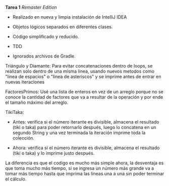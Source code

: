 **Tarea 1** _Remaster Edition_

* Realizado en nueva y limpia instalación de IntelliJ IDEA

* Objetos lógicos separados en diferentes clases.

* Código simplificado y reducido.

* TDD

* Ignorados archivos de Gradle.

Triángulo y Diamante: 
Para evitar concatenaciones dentro de loops, se realizan solo dentro de una misma línea, usando nuevos metodos como "linea de espacios" o "linea de asteriscos" y se imprime antes de entrar en nuevas iteraciones


FactoresPrimos: 
Usé una lista de enteros en vez de un arreglo porque no se conoce 
la cantidad de factores que va a resultar de la operación y por ende 
el tamaño máximo del arreglo. 

TikiTaka: 

* Antes: verifica si el número iterante es divisible, almacena el resultado (tiki o taka) 
para poder retornarlo después, luego lo concatena en un segundo String y una vez terminada la iteración imprime toda la colección.

* Ahora: verifica si el número iterante es divisible, almacena el resultado (tiki o taka) y lo imprime justo después.

La diferencia es que el codigo es mucho más simple ahora, la desventaja es que toma mucho más tiempo, si se ingresa un número más grande 
va a tomar más tiempo hasta que imprima las líneas una a una sin poder terminar el cálculo. 

